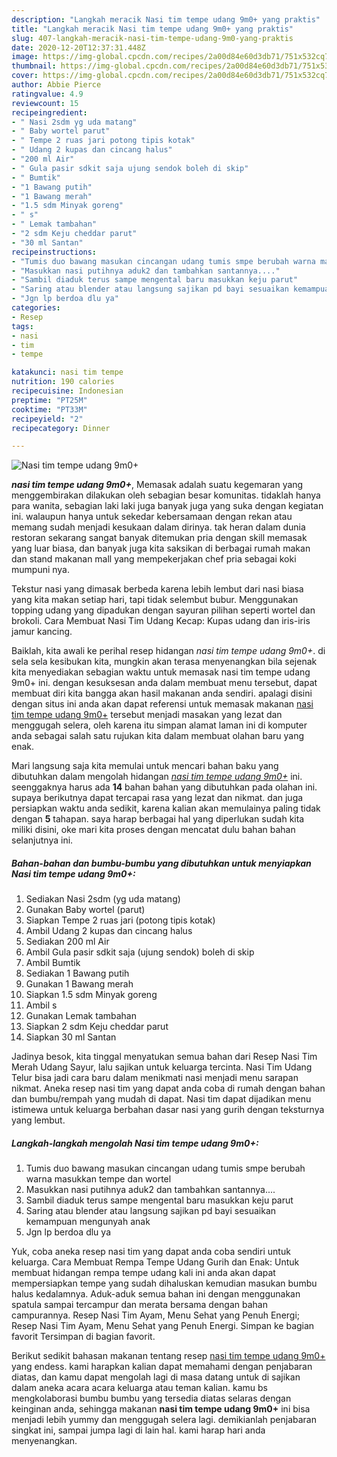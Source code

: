 ```yaml
---
description: "Langkah meracik Nasi tim tempe udang 9m0+ yang praktis"
title: "Langkah meracik Nasi tim tempe udang 9m0+ yang praktis"
slug: 407-langkah-meracik-nasi-tim-tempe-udang-9m0-yang-praktis
date: 2020-12-20T12:37:31.448Z
image: https://img-global.cpcdn.com/recipes/2a00d84e60d3db71/751x532cq70/nasi-tim-tempe-udang-9m0-foto-resep-utama.jpg
thumbnail: https://img-global.cpcdn.com/recipes/2a00d84e60d3db71/751x532cq70/nasi-tim-tempe-udang-9m0-foto-resep-utama.jpg
cover: https://img-global.cpcdn.com/recipes/2a00d84e60d3db71/751x532cq70/nasi-tim-tempe-udang-9m0-foto-resep-utama.jpg
author: Abbie Pierce
ratingvalue: 4.9
reviewcount: 15
recipeingredient:
- " Nasi 2sdm yg uda matang"
- " Baby wortel parut"
- " Tempe 2 ruas jari potong tipis kotak"
- " Udang 2 kupas dan cincang halus"
- "200 ml Air"
- " Gula pasir sdkit saja ujung sendok boleh di skip"
- " Bumtik"
- "1 Bawang putih"
- "1 Bawang merah"
- "1.5 sdm Minyak goreng"
- " s"
- " Lemak tambahan"
- "2 sdm Keju cheddar parut"
- "30 ml Santan"
recipeinstructions:
- "Tumis duo bawang masukan cincangan udang tumis smpe berubah warna masukkan tempe dan wortel"
- "Masukkan nasi putihnya aduk2 dan tambahkan santannya...."
- "Sambil diaduk terus sampe mengental baru masukkan keju parut"
- "Saring atau blender atau langsung sajikan pd bayi sesuaikan kemampuan mengunyah anak"
- "Jgn lp berdoa dlu ya"
categories:
- Resep
tags:
- nasi
- tim
- tempe

katakunci: nasi tim tempe 
nutrition: 190 calories
recipecuisine: Indonesian
preptime: "PT25M"
cooktime: "PT33M"
recipeyield: "2"
recipecategory: Dinner

---
```



![Nasi tim tempe udang 9m0+](https://img-global.cpcdn.com/recipes/2a00d84e60d3db71/751x532cq70/nasi-tim-tempe-udang-9m0-foto-resep-utama.jpg)

<b><i>nasi tim tempe udang 9m0+</i></b>, Memasak adalah suatu kegemaran yang menggembirakan dilakukan oleh sebagian besar komunitas. tidaklah hanya para wanita, sebagian laki laki juga banyak juga yang suka dengan kegiatan ini. walaupun hanya untuk sekedar kebersamaan dengan rekan atau memang sudah menjadi kesukaan dalam dirinya. tak heran dalam dunia restoran sekarang sangat banyak ditemukan pria dengan skill memasak yang luar biasa, dan banyak juga kita saksikan di berbagai rumah makan dan stand makanan mall yang mempekerjakan chef pria sebagai koki mumpuni nya.

Tekstur nasi yang dimasak berbeda karena lebih lembut dari nasi biasa yang kita makan setiap hari, tapi tidak selembut bubur. Menggunakan topping udang yang dipadukan dengan sayuran pilihan seperti wortel dan brokoli. Cara Membuat Nasi Tim Udang Kecap: Kupas udang dan iris-iris jamur kancing.

Baiklah, kita awali ke perihal resep hidangan <i>nasi tim tempe udang 9m0+</i>. di sela sela kesibukan kita, mungkin akan terasa menyenangkan bila sejenak kita menyediakan sebagian waktu untuk memasak nasi tim tempe udang 9m0+ ini. dengan kesuksesan anda dalam membuat menu tersebut, dapat membuat diri kita bangga akan hasil makanan anda sendiri. apalagi disini dengan situs ini anda akan dapat referensi untuk memasak makanan <u>nasi tim tempe udang 9m0+</u> tersebut menjadi masakan yang lezat dan menggugah selera, oleh karena itu simpan alamat laman ini di komputer anda sebagai salah satu rujukan kita dalam membuat olahan baru yang enak.


Mari langsung saja kita memulai untuk mencari bahan baku yang dibutuhkan dalam mengolah hidangan <u><i>nasi tim tempe udang 9m0+</i></u> ini. seenggaknya harus ada <b>14</b> bahan bahan yang dibutuhkan pada olahan ini. supaya berikutnya dapat tercapai rasa yang lezat dan nikmat. dan juga persiapkan waktu anda sedikit, karena kalian akan memulainya paling tidak dengan <b>5</b> tahapan. saya harap berbagai hal yang diperlukan sudah kita miliki disini, oke mari kita proses dengan mencatat dulu bahan bahan selanjutnya ini.

<!--inarticleads1-->

##### Bahan-bahan dan bumbu-bumbu yang dibutuhkan untuk menyiapkan Nasi tim tempe udang 9m0+:

1. Sediakan  Nasi 2sdm (yg uda matang)
1. Gunakan  Baby wortel (parut)
1. Siapkan  Tempe 2 ruas jari (potong tipis kotak)
1. Ambil  Udang 2 kupas dan cincang halus
1. Sediakan 200 ml Air
1. Ambil  Gula pasir sdkit saja (ujung sendok) boleh di skip
1. Ambil  Bumtik
1. Sediakan 1 Bawang putih
1. Gunakan 1 Bawang merah
1. Siapkan 1.5 sdm Minyak goreng
1. Ambil  s
1. Gunakan  Lemak tambahan
1. Siapkan 2 sdm Keju cheddar parut
1. Siapkan 30 ml Santan


Jadinya besok, kita tinggal menyatukan semua bahan dari Resep Nasi Tim Merah Udang Sayur, lalu sajikan untuk keluarga tercinta. Nasi Tim Udang Telur bisa jadi cara baru dalam menikmati nasi menjadi menu sarapan nikmat. Aneka resep nasi tim yang dapat anda coba di rumah dengan bahan dan bumbu/rempah yang mudah di dapat. Nasi tim dapat dijadikan menu istimewa untuk keluarga berbahan dasar nasi yang gurih dengan teksturnya yang lembut. 

<!--inarticleads2-->

##### Langkah-langkah mengolah Nasi tim tempe udang 9m0+:

1. Tumis duo bawang masukan cincangan udang tumis smpe berubah warna masukkan tempe dan wortel
1. Masukkan nasi putihnya aduk2 dan tambahkan santannya....
1. Sambil diaduk terus sampe mengental baru masukkan keju parut
1. Saring atau blender atau langsung sajikan pd bayi sesuaikan kemampuan mengunyah anak
1. Jgn lp berdoa dlu ya


Yuk, coba aneka resep nasi tim yang dapat anda coba sendiri untuk keluarga. Cara Membuat Rempa Tempe Udang Gurih dan Enak: Untuk membuat hidangan rempa tempe udang kali ini anda akan dapat mempersiapkan tempe yang sudah dihaluskan kemudian masukan bumbu halus kedalamnya. Aduk-aduk semua bahan ini dengan menggunakan spatula sampai tercampur dan merata bersama dengan bahan campurannya. Resep Nasi Tim Ayam, Menu Sehat yang Penuh Energi; Resep Nasi Tim Ayam, Menu Sehat yang Penuh Energi. Simpan ke bagian favorit Tersimpan di bagian favorit. 

Berikut sedikit bahasan makanan tentang resep <u>nasi tim tempe udang 9m0+</u> yang endess. kami harapkan kalian dapat memahami dengan penjabaran diatas, dan kamu dapat mengolah lagi di masa datang untuk di sajikan dalam aneka acara acara keluarga atau teman kalian. kamu bs mengkolaborasi bumbu bumbu yang tersedia diatas selaras dengan keinginan anda, sehingga makanan <b>nasi tim tempe udang 9m0+</b> ini bisa menjadi lebih yummy dan menggugah selera lagi. demikianlah penjabaran singkat ini, sampai jumpa lagi di lain hal. kami harap hari anda menyenangkan.
